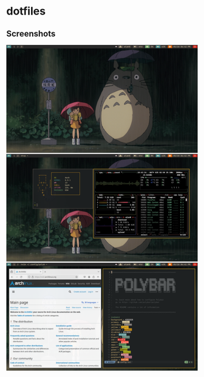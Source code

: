 # dotfiles

## Screenshots
![Empty](./.assets/empty.png)
![Sysinfo](./.assets/sysinfo.png)
![Tiled](./.assets/tiled.png)